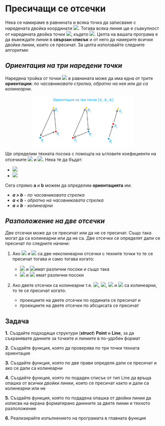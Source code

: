 # **Пресичащи се отсечки**

Нека се намираме в равнината и всяка точка да записваме с наредената двойка координати <img src="https://render.githubusercontent.com/render/math?math=(x, y)">. Тогава всяка линия ще е съвкупност от наредената двойка точки <img src="https://render.githubusercontent.com/render/math?math=((x_1, y_1)), (x_2, y_2))">, където <img src="https://render.githubusercontent.com/render/math?math=(x_1, y_1)\neq(x_2, y_2)">. Целта на вашата програма е да въвеждате линии в **свързан списък** и от него да намерите всички двойки линии, които се пресичат. За целта използвайте следните алгоритми:

## *Ориентация на три наредени точки*

Наредена тройка от точки <img src="https://render.githubusercontent.com/render/math?math=(p_1, p_2, p_3)"> в равнината може да има една от трите **ориентации**: *по часовниковата стрелка, обратно на нея или да са колинеарни*.


<img src="./res/3_point_orientaion.png" style = "width : 65%; margin-left: auto; margin-right: auto; display: block;">

Ще определим тяхната посока с помощта на ъгловите коефициенти на отсечките <img src="https://render.githubusercontent.com/render/math?math=(p_1, p_2)"> и <img src="https://render.githubusercontent.com/render/math?math=(p_2, p_3)">. Нека те да бъдат:
* <img src="https://render.githubusercontent.com/render/math?math=a =(y_2 - y_1)/ (x_2 -x_1)">
* <img src="https://render.githubusercontent.com/render/math?math=b =(y_3 - y_2)/(x_3 - x_2)">

Сега спрямо **а** и **b** можем да определим **ориентацията** им:
* ***a > b*** - *по часовниковата стрелка*
* ***a < b*** - *обратно на часовниковата стрелка*
* ***а = b*** - *колинеарни*

##  *Разположение на две отсечки*

Две отсечки може да се пресичат или да не се пресичат. Също така могат да са колинеарни или да не са. Две отсечки се определят дали се пресичат по следните начини: 

 1. Ако <img src="https://render.githubusercontent.com/render/math?math=l_1%20%3D%20(p_1%2C%20p_2)"> и <img src="https://render.githubusercontent.com/render/math?math=l_1%20%3D%20(q_1%2C%20q_2)"> са две неколинеарни отсечки с техните точки то те се пресичат тогава и само тогава когато:
    * <img src="https://render.githubusercontent.com/render/math?math=(p_1%2C%20p_2%2C%20q_1)"> и <img src="https://render.githubusercontent.com/render/math?math=(p_1%2C%20p_2%2C%20q_2)">имат различни посоки и също така
    * <img src="https://render.githubusercontent.com/render/math?math=(q_1%2C%20q_2%2C%20p_1)"> и <img src="https://render.githubusercontent.com/render/math?math=(q_1%2C%20q_2%2C%20p_1)"> имат различни посоки

 2. Ако двете отсечки са колинеарни т.е. <img src="https://render.githubusercontent.com/render/math?math=(p_1%2C%20p_2%2C%20q_1)">, <img src="https://render.githubusercontent.com/render/math?math=(p_1%2C%20p_2%2C%20q_2)">, <img src="https://render.githubusercontent.com/render/math?math=(q_1%2C%20q_2%2C%20p_1)"> и <img src="https://render.githubusercontent.com/render/math?math=(q_1%2C%20q_2%2C%20p_1)"> са колинеарни, то те се пресичат когато:
    * проекциите на двете отсечки по ордината се пресичат и
    * проекциите на двете отсечки по абсцисата се пресичат

## Задача

**1.** Създайте подходящи структури (***struct***) **Point** и **Line**, за да съхранявате данните за точките и линиите в по-удобен формат

**2.** Създайте функция, която да проверява по три точки тяхната ориентация

**3.** Създайте функция, която по две прави определя дали се пресичат и ако се дали са колинеарни

**4.** Създайте функция, която по подаден списък от тип Line да връща опашка от всички двойки линии, които се пресичат както и дали са колинеарни или не

**5.** Създайте функция, която по подадена опашка от двойки линии да изписва на екрана форматирано даннните за двете линии и тяхното разположение

**6.** Реализирайте изпълнението на програмата в главната функция


